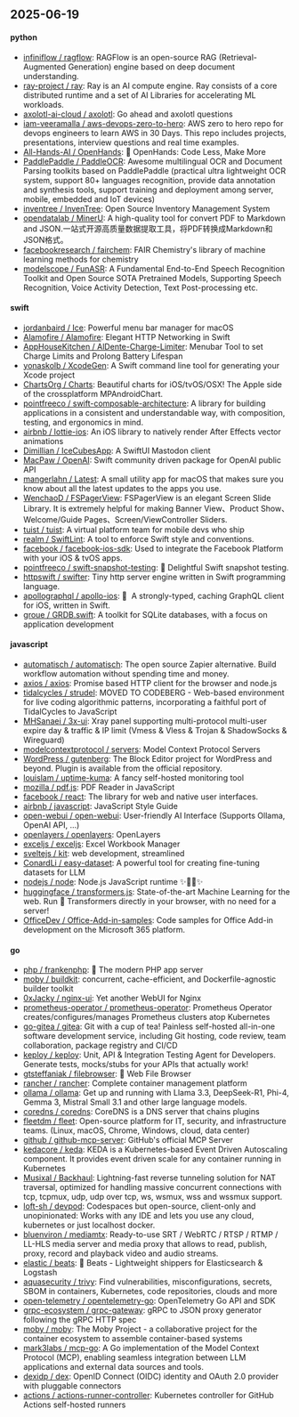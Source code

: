 ## 2025-06-19

#### python
* [infiniflow / ragflow](https://github.com/infiniflow/ragflow): RAGFlow is an open-source RAG (Retrieval-Augmented Generation) engine based on deep document understanding.
* [ray-project / ray](https://github.com/ray-project/ray): Ray is an AI compute engine. Ray consists of a core distributed runtime and a set of AI Libraries for accelerating ML workloads.
* [axolotl-ai-cloud / axolotl](https://github.com/axolotl-ai-cloud/axolotl): Go ahead and axolotl questions
* [iam-veeramalla / aws-devops-zero-to-hero](https://github.com/iam-veeramalla/aws-devops-zero-to-hero): AWS zero to hero repo for devops engineers to learn AWS in 30 Days. This repo includes projects, presentations, interview questions and real time examples.
* [All-Hands-AI / OpenHands](https://github.com/All-Hands-AI/OpenHands): 🙌 OpenHands: Code Less, Make More
* [PaddlePaddle / PaddleOCR](https://github.com/PaddlePaddle/PaddleOCR): Awesome multilingual OCR and Document Parsing toolkits based on PaddlePaddle (practical ultra lightweight OCR system, support 80+ languages recognition, provide data annotation and synthesis tools, support training and deployment among server, mobile, embedded and IoT devices)
* [inventree / InvenTree](https://github.com/inventree/InvenTree): Open Source Inventory Management System
* [opendatalab / MinerU](https://github.com/opendatalab/MinerU): A high-quality tool for convert PDF to Markdown and JSON.一站式开源高质量数据提取工具，将PDF转换成Markdown和JSON格式。
* [facebookresearch / fairchem](https://github.com/facebookresearch/fairchem): FAIR Chemistry's library of machine learning methods for chemistry
* [modelscope / FunASR](https://github.com/modelscope/FunASR): A Fundamental End-to-End Speech Recognition Toolkit and Open Source SOTA Pretrained Models, Supporting Speech Recognition, Voice Activity Detection, Text Post-processing etc.

#### swift
* [jordanbaird / Ice](https://github.com/jordanbaird/Ice): Powerful menu bar manager for macOS
* [Alamofire / Alamofire](https://github.com/Alamofire/Alamofire): Elegant HTTP Networking in Swift
* [AppHouseKitchen / AlDente-Charge-Limiter](https://github.com/AppHouseKitchen/AlDente-Charge-Limiter): Menubar Tool to set Charge Limits and Prolong Battery Lifespan
* [yonaskolb / XcodeGen](https://github.com/yonaskolb/XcodeGen): A Swift command line tool for generating your Xcode project
* [ChartsOrg / Charts](https://github.com/ChartsOrg/Charts): Beautiful charts for iOS/tvOS/OSX! The Apple side of the crossplatform MPAndroidChart.
* [pointfreeco / swift-composable-architecture](https://github.com/pointfreeco/swift-composable-architecture): A library for building applications in a consistent and understandable way, with composition, testing, and ergonomics in mind.
* [airbnb / lottie-ios](https://github.com/airbnb/lottie-ios): An iOS library to natively render After Effects vector animations
* [Dimillian / IceCubesApp](https://github.com/Dimillian/IceCubesApp): A SwiftUI Mastodon client
* [MacPaw / OpenAI](https://github.com/MacPaw/OpenAI): Swift community driven package for OpenAI public API
* [mangerlahn / Latest](https://github.com/mangerlahn/Latest): A small utility app for macOS that makes sure you know about all the latest updates to the apps you use.
* [WenchaoD / FSPagerView](https://github.com/WenchaoD/FSPagerView): FSPagerView is an elegant Screen Slide Library. It is extremely helpful for making Banner View、Product Show、Welcome/Guide Pages、Screen/ViewController Sliders.
* [tuist / tuist](https://github.com/tuist/tuist): A virtual platform team for mobile devs who ship
* [realm / SwiftLint](https://github.com/realm/SwiftLint): A tool to enforce Swift style and conventions.
* [facebook / facebook-ios-sdk](https://github.com/facebook/facebook-ios-sdk): Used to integrate the Facebook Platform with your iOS & tvOS apps.
* [pointfreeco / swift-snapshot-testing](https://github.com/pointfreeco/swift-snapshot-testing): 📸 Delightful Swift snapshot testing.
* [httpswift / swifter](https://github.com/httpswift/swifter): Tiny http server engine written in Swift programming language.
* [apollographql / apollo-ios](https://github.com/apollographql/apollo-ios): 📱  A strongly-typed, caching GraphQL client for iOS, written in Swift.
* [groue / GRDB.swift](https://github.com/groue/GRDB.swift): A toolkit for SQLite databases, with a focus on application development

#### javascript
* [automatisch / automatisch](https://github.com/automatisch/automatisch): The open source Zapier alternative. Build workflow automation without spending time and money.
* [axios / axios](https://github.com/axios/axios): Promise based HTTP client for the browser and node.js
* [tidalcycles / strudel](https://github.com/tidalcycles/strudel): MOVED TO CODEBERG - Web-based environment for live coding algorithmic patterns, incorporating a faithful port of TidalCycles to JavaScript
* [MHSanaei / 3x-ui](https://github.com/MHSanaei/3x-ui): Xray panel supporting multi-protocol multi-user expire day & traffic & IP limit (Vmess & Vless & Trojan & ShadowSocks & Wireguard)
* [modelcontextprotocol / servers](https://github.com/modelcontextprotocol/servers): Model Context Protocol Servers
* [WordPress / gutenberg](https://github.com/WordPress/gutenberg): The Block Editor project for WordPress and beyond. Plugin is available from the official repository.
* [louislam / uptime-kuma](https://github.com/louislam/uptime-kuma): A fancy self-hosted monitoring tool
* [mozilla / pdf.js](https://github.com/mozilla/pdf.js): PDF Reader in JavaScript
* [facebook / react](https://github.com/facebook/react): The library for web and native user interfaces.
* [airbnb / javascript](https://github.com/airbnb/javascript): JavaScript Style Guide
* [open-webui / open-webui](https://github.com/open-webui/open-webui): User-friendly AI Interface (Supports Ollama, OpenAI API, ...)
* [openlayers / openlayers](https://github.com/openlayers/openlayers): OpenLayers
* [exceljs / exceljs](https://github.com/exceljs/exceljs): Excel Workbook Manager
* [sveltejs / kit](https://github.com/sveltejs/kit): web development, streamlined
* [ConardLi / easy-dataset](https://github.com/ConardLi/easy-dataset): A powerful tool for creating fine-tuning datasets for LLM
* [nodejs / node](https://github.com/nodejs/node): Node.js JavaScript runtime ✨🐢🚀✨
* [huggingface / transformers.js](https://github.com/huggingface/transformers.js): State-of-the-art Machine Learning for the web. Run 🤗 Transformers directly in your browser, with no need for a server!
* [OfficeDev / Office-Add-in-samples](https://github.com/OfficeDev/Office-Add-in-samples): Code samples for Office Add-in development on the Microsoft 365 platform.

#### go
* [php / frankenphp](https://github.com/php/frankenphp): 🧟 The modern PHP app server
* [moby / buildkit](https://github.com/moby/buildkit): concurrent, cache-efficient, and Dockerfile-agnostic builder toolkit
* [0xJacky / nginx-ui](https://github.com/0xJacky/nginx-ui): Yet another WebUI for Nginx
* [prometheus-operator / prometheus-operator](https://github.com/prometheus-operator/prometheus-operator): Prometheus Operator creates/configures/manages Prometheus clusters atop Kubernetes
* [go-gitea / gitea](https://github.com/go-gitea/gitea): Git with a cup of tea! Painless self-hosted all-in-one software development service, including Git hosting, code review, team collaboration, package registry and CI/CD
* [keploy / keploy](https://github.com/keploy/keploy): Unit, API & Integration Testing Agent for Developers. Generate tests, mocks/stubs for your APIs that actually work!
* [gtsteffaniak / filebrowser](https://github.com/gtsteffaniak/filebrowser): 📂 Web File Browser
* [rancher / rancher](https://github.com/rancher/rancher): Complete container management platform
* [ollama / ollama](https://github.com/ollama/ollama): Get up and running with Llama 3.3, DeepSeek-R1, Phi-4, Gemma 3, Mistral Small 3.1 and other large language models.
* [coredns / coredns](https://github.com/coredns/coredns): CoreDNS is a DNS server that chains plugins
* [fleetdm / fleet](https://github.com/fleetdm/fleet): Open-source platform for IT, security, and infrastructure teams. (Linux, macOS, Chrome, Windows, cloud, data center)
* [github / github-mcp-server](https://github.com/github/github-mcp-server): GitHub's official MCP Server
* [kedacore / keda](https://github.com/kedacore/keda): KEDA is a Kubernetes-based Event Driven Autoscaling component. It provides event driven scale for any container running in Kubernetes
* [Musixal / Backhaul](https://github.com/Musixal/Backhaul): Lightning-fast reverse tunneling solution for NAT traversal, optimized for handling massive concurrent connections with tcp, tcpmux, udp, udp over tcp, ws, wsmux, wss and wssmux support.
* [loft-sh / devpod](https://github.com/loft-sh/devpod): Codespaces but open-source, client-only and unopinionated: Works with any IDE and lets you use any cloud, kubernetes or just localhost docker.
* [bluenviron / mediamtx](https://github.com/bluenviron/mediamtx): Ready-to-use SRT / WebRTC / RTSP / RTMP / LL-HLS media server and media proxy that allows to read, publish, proxy, record and playback video and audio streams.
* [elastic / beats](https://github.com/elastic/beats): 🐠 Beats - Lightweight shippers for Elasticsearch & Logstash
* [aquasecurity / trivy](https://github.com/aquasecurity/trivy): Find vulnerabilities, misconfigurations, secrets, SBOM in containers, Kubernetes, code repositories, clouds and more
* [open-telemetry / opentelemetry-go](https://github.com/open-telemetry/opentelemetry-go): OpenTelemetry Go API and SDK
* [grpc-ecosystem / grpc-gateway](https://github.com/grpc-ecosystem/grpc-gateway): gRPC to JSON proxy generator following the gRPC HTTP spec
* [moby / moby](https://github.com/moby/moby): The Moby Project - a collaborative project for the container ecosystem to assemble container-based systems
* [mark3labs / mcp-go](https://github.com/mark3labs/mcp-go): A Go implementation of the Model Context Protocol (MCP), enabling seamless integration between LLM applications and external data sources and tools.
* [dexidp / dex](https://github.com/dexidp/dex): OpenID Connect (OIDC) identity and OAuth 2.0 provider with pluggable connectors
* [actions / actions-runner-controller](https://github.com/actions/actions-runner-controller): Kubernetes controller for GitHub Actions self-hosted runners
